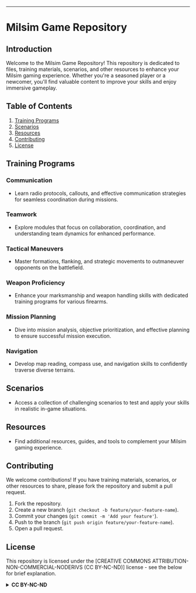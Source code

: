 ---

# Milsim Game Repository

## Introduction

Welcome to the Milsim Game Repository! This repository is dedicated to files, training materials, scenarios, and other resources to enhance your Milsim gaming experience. Whether you're a seasoned player or a newcomer, you'll find valuable content to improve your skills and enjoy immersive gameplay.

## Table of Contents

1. [Training Programs](#training-programs)
2. [Scenarios](#scenarios)
3. [Resources](#resources)
4. [Contributing](#contributing)
5. [License](#license)

## Training Programs

### Communication

- Learn radio protocols, callouts, and effective communication strategies for seamless coordination during missions.

### Teamwork

- Explore modules that focus on collaboration, coordination, and understanding team dynamics for enhanced performance.

### Tactical Maneuvers

- Master formations, flanking, and strategic movements to outmaneuver opponents on the battlefield.

### Weapon Proficiency

- Enhance your marksmanship and weapon handling skills with dedicated training programs for various firearms.

### Mission Planning

- Dive into mission analysis, objective prioritization, and effective planning to ensure successful mission execution.

### Navigation

- Develop map reading, compass use, and navigation skills to confidently traverse diverse terrains.

## Scenarios

- Access a collection of challenging scenarios to test and apply your skills in realistic in-game situations.

## Resources

- Find additional resources, guides, and tools to complement your Milsim gaming experience.

## Contributing

We welcome contributions! If you have training materials, scenarios, or other resources to share, please fork the repository and submit a pull request.

1. Fork the repository.
2. Create a new branch (`git checkout -b feature/your-feature-name`).
3. Commit your changes (`git commit -m 'Add your feature'`).
4. Push to the branch (`git push origin feature/your-feature-name`).
5. Open a pull request.

## License

This repository is licensed under the [CREATIVE COMMONS ATTRIBUTION-NON-COMMERCIAL-NODERIVS (CC BY-NC-ND)] license - see the below for brief explanation. 

<details>
  <summary><strong>CC BY-NC-ND</strong></summary>

Creative Commons Attribution-NonCommercial-NoDerivs (CC BY-NC-ND):
Users are free to:
Share — copy and redistribute the material in any medium or format for non-commercial purposes.
Under the following terms:
Attribution — You must give appropriate credit, provide a link to the license, and indicate if changes were made. You may do so in any reasonable manner, but not in any way that suggests the licensor endorses you or your use.
NonCommercial — You may not use the material for commercial purposes.
NoDerivatives — If you remix, transform, or build upon the material, you may not distribute the modified material.

------
</details>










